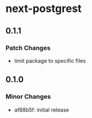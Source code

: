 # next-postgrest

## 0.1.1

### Patch Changes

- limit package to specific files

## 0.1.0

### Minor Changes

- af88b5f: initial release
